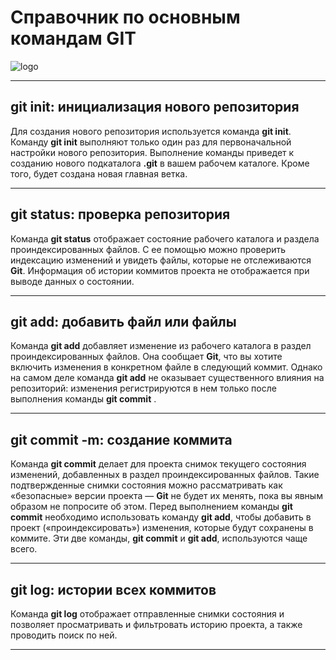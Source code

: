 # Справочник по основным командам GIT

![logo](git_img.png)
***

## __git init:__ инициализация нового репозитория

Для создания нового репозитория используется команда __git init__. Команду __git init__ выполняют только один раз для первоначальной настройки нового репозитория. Выполнение команды приведет к созданию нового подкаталога __.git__ в вашем рабочем каталоге. Кроме того, будет создана новая главная ветка.
***
## __git status:__ проверка репозитория

Команда __git status__ отображает состояние рабочего каталога и раздела проиндексированных файлов. С ее помощью можно проверить индексацию изменений и увидеть файлы, которые не отслеживаются __Git__. Информация об истории коммитов проекта не отображается при выводе данных о состоянии.
***
## __git add:__ добавить файл или файлы

Команда __git add__ добавляет изменение из рабочего каталога в раздел проиндексированных файлов. Она сообщает __Git__, что вы хотите включить изменения в конкретном файле в следующий коммит. Однако на самом деле команда __git add__ не оказывает существенного влияния на репозиторий: изменения регистрируются в нем только после выполнения команды __git commit__ .
***

## __git commit -m:__ создание коммита

Команда __git commit__ делает для проекта снимок текущего состояния изменений, добавленных в раздел проиндексированных файлов. Такие подтвержденные снимки состояния можно рассматривать как «безопасные» версии проекта — __Git__ не будет их менять, пока вы явным образом не попросите об этом. Перед выполнением команды __git commit__ необходимо использовать команду __git add__, чтобы добавить в проект («проиндексировать») изменения, которые будут сохранены в коммите. Эти две команды, __git commit__ и __git add__, используются чаще всего.
***
## __git log:__  истории всех коммитов

Команда __git log__ отображает отправленные снимки состояния и позволяет просматривать и фильтровать историю проекта, а также проводить поиск по ней.
***